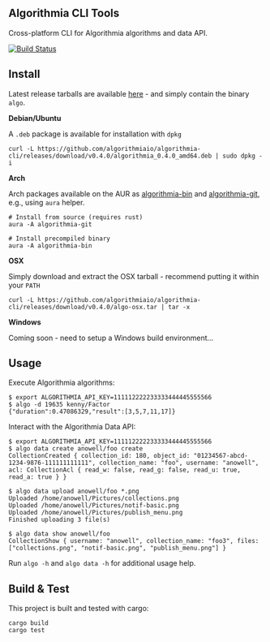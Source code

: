 Algorithmia CLI Tools
---------------------

Cross-platform CLI for Algorithmia algorithms and data API.

[![Build Status](https://travis-ci.org/algorithmiaio/algorithmia-cli.svg)](https://travis-ci.org/algorithmiaio/algorithmia-cli)


## Install

Latest release tarballs are available [here](https://github.com/algorithmiaio/algorithmia-cli/releases) - and simply contain the binary `algo`.

**Debian/Ubuntu**

A `.deb` package is available for installation with `dpkg`

    curl -L https://github.com/algorithmiaio/algorithmia-cli/releases/download/v0.4.0/algorithmia_0.4.0_amd64.deb | sudo dpkg -i

**Arch**

Arch packages available on the AUR as [algorithmia-bin](https://aur.archlinux.org/packages/algorithmia-bin/) and [algorithmia-git](https://aur.archlinux.org/packages/algorithmia-git/), e.g., using `aura` helper.

    # Install from source (requires rust)
    aura -A algorithmia-git

    # Install precompiled binary
    aura -A algorithmia-bin

**OSX**

Simply download and extract the OSX tarball - recommend putting it within your `PATH`

    curl -L https://github.com/algorithmiaio/algorithmia-cli/releases/download/v0.4.0/algo-osx.tar | tar -x

**Windows**

Coming soon - need to setup a Windows build environment...


## Usage

Execute Algorithmia algorithms:

    $ export ALGORITHMIA_API_KEY=111112222233333444445555566
    $ algo -d 19635 kenny/Factor
    {"duration":0.47086329,"result":[3,5,7,11,17]}

Interact with the Algorithmia Data API:

    $ export ALGORITHMIA_API_KEY=111112222233333444445555566
    $ algo data create anowell/foo create
    CollectionCreated { collection_id: 180, object_id: "01234567-abcd-1234-9876-111111111111", collection_name: "foo", username: "anowell", acl: CollectionAcl { read_w: false, read_g: false, read_u: true, read_a: true } }

    $ algo data upload anowell/foo *.png
    Uploaded /home/anowell/Pictures/collections.png
    Uploaded /home/anowell/Pictures/notif-basic.png
    Uploaded /home/anowell/Pictures/publish_menu.png
    Finished uploading 3 file(s)

    $ algo data show anowell/foo
    CollectionShow { username: "anowell", collection_name: "foo3", files: ["collections.png", "notif-basic.png", "publish_menu.png"] }


Run `algo -h` and `algo data -h` for additional usage help.

## Build & Test

This project is built and tested with cargo:

    cargo build
    cargo test

